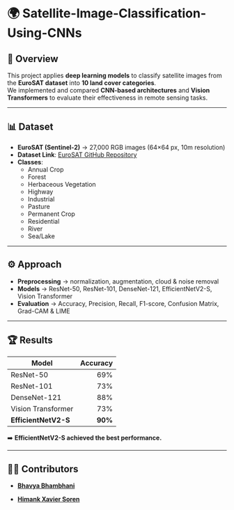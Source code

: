 # 🌍 Satellite-Image-Classification-Using-CNNs  

## 📌 Overview  
This project applies **deep learning models** to classify satellite images from the **EuroSAT dataset** into **10 land cover categories**.  
We implemented and compared **CNN-based architectures** and **Vision Transformers** to evaluate their effectiveness in remote sensing tasks.  

---

## 📊 Dataset  
- **EuroSAT (Sentinel-2)** → 27,000 RGB images (64×64 px, 10m resolution)  
- **Dataset Link**: [EuroSAT GitHub Repository](https://github.com/phelber/eurosat)  
- **Classes**:  
  - Annual Crop  
  - Forest  
  - Herbaceous Vegetation  
  - Highway  
  - Industrial  
  - Pasture  
  - Permanent Crop  
  - Residential  
  - River  
  - Sea/Lake  

---

## ⚙️ Approach  
- **Preprocessing** → normalization, augmentation, cloud & noise removal  
- **Models** → ResNet-50, ResNet-101, DenseNet-121, EfficientNetV2-S, Vision Transformer  
- **Evaluation** → Accuracy, Precision, Recall, F1-score, Confusion Matrix, Grad-CAM & LIME  

---

## 🏆 Results  
| Model              | Accuracy |
|--------------------|---------:|
| ResNet-50          | 69%      |
| ResNet-101         | 73%      |
| DenseNet-121       | 88%      |
| Vision Transformer | 73%      |
| **EfficientNetV2-S** | **90%**  |  

➡️ **EfficientNetV2-S achieved the best performance.**  

---

## 👨‍💻 Contributors  

- [**Bhavya Bhambhani**](https://github.com/bhavyaB30)  

- [**Himank Xavier Soren**](https://github.com/himank111)
<!-- - [**Kumar Divyanshu**](https://github.com/kumardivyanshu21)  -->

